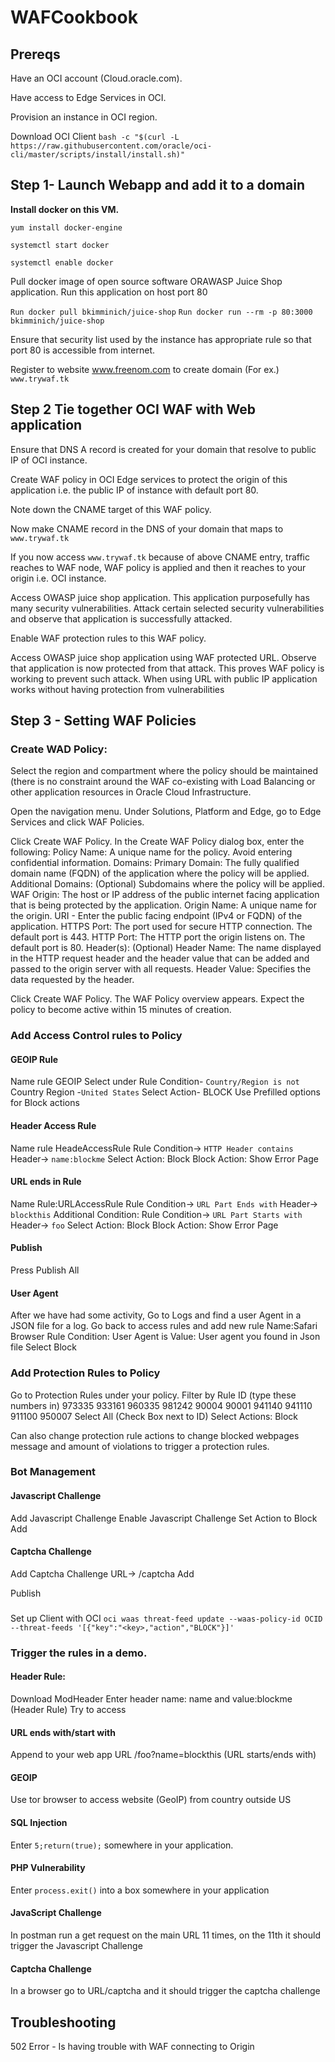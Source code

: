 # WAFCookbook

##  Prereqs
Have an OCI account (Cloud.oracle.com). 

Have access to Edge Services in OCI. 

Provision an instance in OCI region. 

Download OCI Client
`bash -c "$(curl -L https://raw.githubusercontent.com/oracle/oci-cli/master/scripts/install/install.sh)"` 

## Step 1- Launch Webapp and add it to a domain

**Install docker on this VM.**

`yum install docker-engine`

`systemctl start docker`

`systemctl enable docker`

Pull docker image of open source software ORAWASP Juice Shop application. Run this 
application on host port 80

`Run docker pull bkimminich/juice-shop`
`Run docker run --rm -p 80:3000 bkimminich/juice-shop`

Ensure that security list used by the instance has appropriate rule so that port 80 is 
accessible from internet. 

Register to website www.freenom.com to create domain (For ex.) `www.trywaf.tk`
  
## Step 2 Tie together OCI WAF with Web application

Ensure that DNS A record is created for your domain that resolve to public IP of OCI instance.

Create WAF policy in OCI Edge services to protect the origin of this application i.e. the 
public IP of instance with default port 80. 

Note down the CNAME target of this WAF policy. 

Now make CNAME record in the DNS of your domain that maps to `www.trywaf.tk`

If you now access `www.trywaf.tk` because of above CNAME entry, traffic reaches to 
WAF node, WAF policy is applied and then it reaches to your origin i.e. OCI instance.

Access OWASP juice shop application. This application purposefully has many security 
vulnerabilities. Attack certain selected security vulnerabilities and observe that 
application is successfully attacked.

Enable WAF protection rules to this WAF policy.

Access OWASP juice shop application using WAF protected URL. Observe that 
application is now protected from that attack. This proves WAF policy is working to 
prevent such attack. When using URL with public IP application works without having 
protection from vulnerabilities
  
## Step 3 - Setting WAF Policies

### Create WAD Policy:
Select the region and compartment where the policy should be maintained (there is no constraint around the WAF co-existing with Load Balancing or other application resources in Oracle Cloud Infrastructure.

Open the navigation menu. Under Solutions, Platform and Edge, go to Edge Services and click WAF Policies.

Click Create WAF Policy.
In the Create WAF Policy dialog box, enter the following:
Policy Name: A unique name for the policy. Avoid entering confidential information.
Domains:
Primary Domain: The fully qualified domain name (FQDN) of the application where the policy will be applied.
Additional Domains: (Optional) Subdomains where the policy will be applied.
WAF Origin: The host or IP address of the public internet facing application that is being protected by the application. Origin Name: A unique name for the origin.
URI - Enter the public facing endpoint (IPv4 or FQDN) of the application.
HTTPS Port: The port used for secure HTTP connection. The default port is 443.
HTTP Port: The HTTP port the origin listens on. The default port is 80. 
Header(s): (Optional)
Header Name: The name displayed in the HTTP request header and the header value that can be added and passed to  the origin server with all requests.
Header Value: Specifies the data requested by the header.

Click Create WAF Policy. The WAF Policy overview appears. Expect the policy to become active within 15 minutes of creation.

### Add Access Control rules to Policy

#### GEOIP Rule
Name rule GEOIP
Select under Rule Condition- `Country/Region is not` Country Region -`United States`
Select Action- BLOCK
Use Prefilled options for Block actions

#### Header Access Rule
Name rule HeadeAccessRule
Rule Condition-> `HTTP Header contains`
Header-> `name:blockme`
Select Action: Block
Block Action: Show Error Page

#### URL ends in Rule
Name Rule:URLAccessRule
Rule Condition-> `URL Part Ends with`
Header-> `blockthis`
Additional Condition:
Rule Condition-> `URL Part Starts with`
Header-> `foo`
Select Action: Block
Block Action: Show Error Page

#### Publish
Press Publish All


#### User Agent
After we have had some activity, Go to Logs and find a user Agent in a JSON file for a log.
Go back to access rules and add new rule
Name:Safari Browser
Rule Condition: User Agent is 
Value: User agent you found in Json file
Select Block


### Add Protection Rules to Policy
Go to Protection Rules under your policy.
Filter by Rule ID (type these numbers in)
973335
933161
960335
981242
90004
90001
941140
941110
911100
950007
Select All (Check Box next to ID)
Select Actions: Block

Can also change protection rule actions to change blocked webpages message and amount of violations to trigger a protection rules.

### Bot Management
 #### Javascript Challenge
  Add Javascript Challenge
  Enable Javascript Challenge
  Set Action to Block
  Add
  
  #### Captcha Challenge
  Add Captcha Challenge
  URL-> /captcha
  Add
  
  Publish

###
Set up Client with OCI
`oci waas threat-feed update --waas-policy-id OCID --threat-feeds '[{"key":"<key>,"action","BLOCK"}]'`

### Trigger the rules in a demo.

#### Header Rule:
Download ModHeader
Enter header name: name and value:blockme (Header Rule)
Try to access
#### URL ends with/start with
Append to your web app URL
/foo?name=blockthis (URL starts/ends with)

#### GEOIP
Use tor browser to access website (GeoIP) from country outside US

#### SQL Injection
Enter `5;return(true);` somewhere in your application.

#### PHP Vulnerability
Enter `process.exit()` into a box somewhere in your application

#### JavaScript Challenge
In postman run a get request on the main URL 11 times, on the 11th it should trigger the Javascript Challenge

#### Captcha Challenge
In a browser go to URL/captcha and it should trigger the captcha challenge






##  Troubleshooting
  
502 Error -  Is having trouble with WAF connecting to Origin
